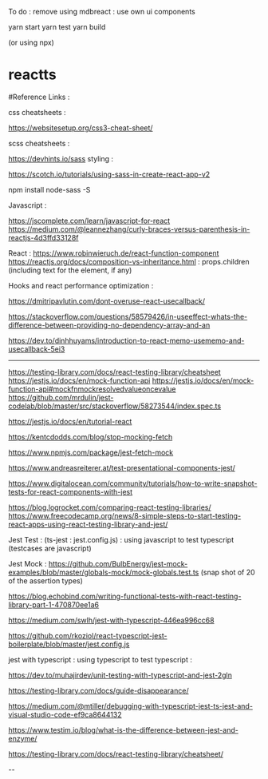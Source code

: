 To do : remove using mdbreact : use own ui components

yarn start
yarn test
yarn build

(or using npx)

# reactts

#Reference  Links :

 css cheatsheets : 

 https://websitesetup.org/css3-cheat-sheet/

 scss cheatsheets : 

 https://devhints.io/sass
 styling : 

  https://scotch.io/tutorials/using-sass-in-create-react-app-v2

  npm install node-sass -S

 Javascript : 

 https://jscomplete.com/learn/javascript-for-react
 https://medium.com/@leannezhang/curly-braces-versus-parenthesis-in-reactjs-4d3ffd33128f

 React : 
   https://www.robinwieruch.de/react-function-component
   https://reactjs.org/docs/composition-vs-inheritance.html : props.children (including text for the element, if any)

 
 Hooks and react performance optimization : 

   https://dmitripavlutin.com/dont-overuse-react-usecallback/

   https://stackoverflow.com/questions/58579426/in-useeffect-whats-the-difference-between-providing-no-dependency-array-and-an

   https://dev.to/dinhhuyams/introduction-to-react-memo-usememo-and-usecallback-5ei3


---
  https://testing-library.com/docs/react-testing-library/cheatsheet
  https://jestjs.io/docs/en/mock-function-api
  https://jestjs.io/docs/en/mock-function-api#mockfnmockresolvedvalueoncevalue
  https://github.com/mrdulin/jest-codelab/blob/master/src/stackoverflow/58273544/index.spec.ts

  https://jestjs.io/docs/en/tutorial-react

  https://kentcdodds.com/blog/stop-mocking-fetch

  https://www.npmjs.com/package/jest-fetch-mock

  https://www.andreasreiterer.at/test-presentational-components-jest/

  https://www.digitalocean.com/community/tutorials/how-to-write-snapshot-tests-for-react-components-with-jest

 https://blog.logrocket.com/comparing-react-testing-libraries/
 https://www.freecodecamp.org/news/8-simple-steps-to-start-testing-react-apps-using-react-testing-library-and-jest/

Jest Test :  (ts-jest : jest.config.js) : using javascript to test typescript
   (testcases are javascript)

   Jest Mock : 
   https://github.com/BulbEnergy/jest-mock-examples/blob/master/globals-mock/mock-globals.test.ts
  (snap shot of 20 of the assertion types)

  https://blog.echobind.com/writing-functional-tests-with-react-testing-library-part-1-470870ee1a6

  https://medium.com/swlh/jest-with-typescript-446ea996cc68

  https://github.com/rkoziol/react-typescript-jest-boilerplate/blob/master/jest.config.js

  jest with typescript : using typescript to test typescript : 

https://dev.to/muhajirdev/unit-testing-with-typescript-and-jest-2gln

https://testing-library.com/docs/guide-disappearance/


https://medium.com/@mtiller/debugging-with-typescript-jest-ts-jest-and-visual-studio-code-ef9ca8644132

https://www.testim.io/blog/what-is-the-difference-between-jest-and-enzyme/

https://testing-library.com/docs/react-testing-library/cheatsheet/







--

 
